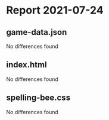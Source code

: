 # Report 2021-07-24

## game-data.json
No differences found

## index.html
No differences found

## spelling-bee.css
No differences found

